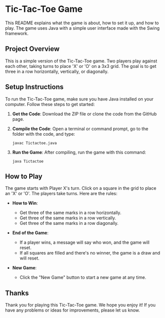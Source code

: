 # Tic-Tac-Toe Game

This README explains what the game is about, how to set it up, and how to play. The game uses Java with a simple user interface made with the Swing framework.

## Project Overview
This is a simple version of the Tic-Tac-Toe game. Two players play against each other, taking turns to place 'X' or 'O' on a 3x3 grid. The goal is to get three in a row horizontally, vertically, or diagonally.

## Setup Instructions
To run the Tic-Tac-Toe game, make sure you have Java installed on your computer. Follow these steps to get started:

1. **Get the Code**:
   Download the ZIP file or clone the code from the GitHub page.

2. **Compile the Code**:
   Open a terminal or command prompt, go to the folder with the code, and type:
   ```
   javac Tictactoe.java
   ```

3. **Run the Game**:
   After compiling, run the game with this command:
   ```
   java Tictactoe
   ```

## How to Play
The game starts with Player X's turn. Click on a square in the grid to place an 'X' or 'O'. The players take turns. Here are the rules:

- **How to Win**:
  - Get three of the same marks in a row horizontally.
  - Get three of the same marks in a row vertically.
  - Get three of the same marks in a row diagonally.

- **End of the Game**:
  - If a player wins, a message will say who won, and the game will reset.
  - If all squares are filled and there's no winner, the game is a draw and will reset.

- **New Game**:
  - Click the "New Game" button to start a new game at any time.


## Thanks
Thank you for playing this Tic-Tac-Toe game. We hope you enjoy it! If you have any problems or ideas for improvements, please let us know.
